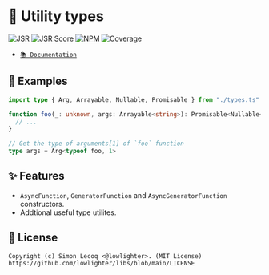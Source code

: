 # 🧰 Utility types

[![JSR](https://jsr.io/badges/@libs/typing)](https://jsr.io/@libs/typing) [![JSR Score](https://jsr.io/badges/@libs/typing/score)](https://jsr.io/@libs/typing)
[![NPM](https://img.shields.io/npm/v/@lowlighter%2Ftyping?logo=npm&labelColor=cb0000&color=183e4e)](https://www.npmjs.com/package/@lowlighter/typing) [![Coverage](https://libs-coverage.lecoq.io/typing/badge.svg)](https://libs-coverage.lecoq.io/typing)

- [`📚 Documentation`](https://jsr.io/@libs/typing/doc)

## 📑 Examples

```ts
import type { Arg, Arrayable, Nullable, Promisable } from "./types.ts"

function foo(_: unknown, args: Arrayable<string>): Promisable<Nullable<string>> {
  // ...
}

// Get the type of arguments[1] of `foo` function
type args = Arg<typeof foo, 1>
```

## ✨ Features

- `AsyncFunction`, `GeneratorFunction` and `AsyncGeneratorFunction` constructors.
- Addtional useful type utilites.

## 📜 License

```plaintext
Copyright (c) Simon Lecoq <@lowlighter>. (MIT License)
https://github.com/lowlighter/libs/blob/main/LICENSE
```
